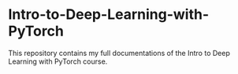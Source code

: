 # Intro-to-Deep-Learning-with-PyTorch
This repository contains my full documentations of the Intro to Deep Learning with PyTorch course.

